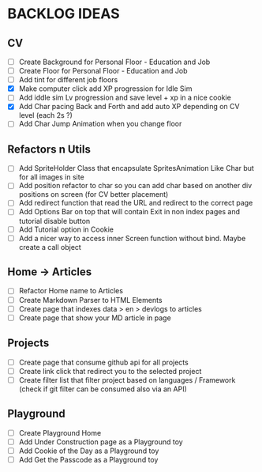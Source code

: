# BACKLOG IDEAS

## CV

-   [ ] Create Background for Personal Floor - Education and Job
-   [ ] Create Floor for Personal Floor - Education and Job
-   [ ] Add tint for different job floors
-   [x] Make computer click add XP progression for Idle Sim
-   [ ] Add iddle sim Lv progression and save level + xp in a nice cookie
-   [x] Add Char pacing Back and Forth and add auto XP depending on CV level (each 2s ?)
-   [ ] Add Char Jump Animation when you change floor

## Refactors n Utils

-   [ ] Add SpriteHolder Class that encapsulate SpritesAnimation Like Char but for all images in site
-   [ ] Add position refactor to char so you can add char based on another div positions on screen (for CV better placement)
-   [ ] Add redirect function that read the URL and redirect to the correct page
-   [ ] Add Options Bar on top that will contain Exit in non index pages and tutorial disable button
-   [ ] Add Tutorial option in Cookie
-   [ ] Add a nicer way to access inner Screen function without bind. Maybe create a call object

## Home -> Articles

- [ ] Refactor Home name to Articles
- [ ] Create Markdown Parser to HTML Elements
- [ ] Create page that indexes data > en > devlogs to articles
- [ ] Create page that show your MD article in page

##  Projects

- [ ] Create page that consume github api for all projects
- [ ] Create link click that redirect you to the selected project
- [ ] Create filter list that filter project based on languages / Framework (check if git filter can be consumed also via an API)

## Playground
- [ ] Create Playground Home
- [ ] Add Under Construction page as a Playground toy
- [ ] Add Cookie of the Day as a Playground toy
- [ ] Add Get the Passcode as a Playground toy